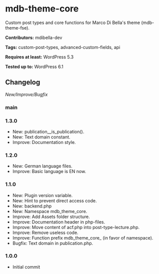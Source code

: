 # mdb-theme-core
Custom post types and core functions for Marco Di Bella's theme (mdb-theme-fse).

__Contributors:__ mdibella-dev

__Tags:__  custom-post-types, advanced-custom-fields, api

__Requires at least:__ WordPress 5.3  

__Tested up to:__ WordPress 6.1  

## Changelog
*New/Improve/Bugfix*


### main


### 1.3.0
* New: publication__is_publication().
* New: Text domain constant.
* Improve: Documentation style.


### 1.2.0
* New: German language files.
* Improve: Basic language is EN now.


### 1.1.0
* New: Plugin version variable.
* New: Hint to prevent direct access code.
* New: backend.php
* New: Namespace mdb_theme_core.
* Improve: Add Assets folder structure.
* Improve: Documentation header in php-files.
* Improve: Move content of acf.php into post-type-lecture.php.
* Improve: Remove useless code.
* Improve: Function prefix mdb_theme_core_ (in favor of namespace).
* Bugfix: Text domain in publication.php.


### 1.0.0
* Initial commit
